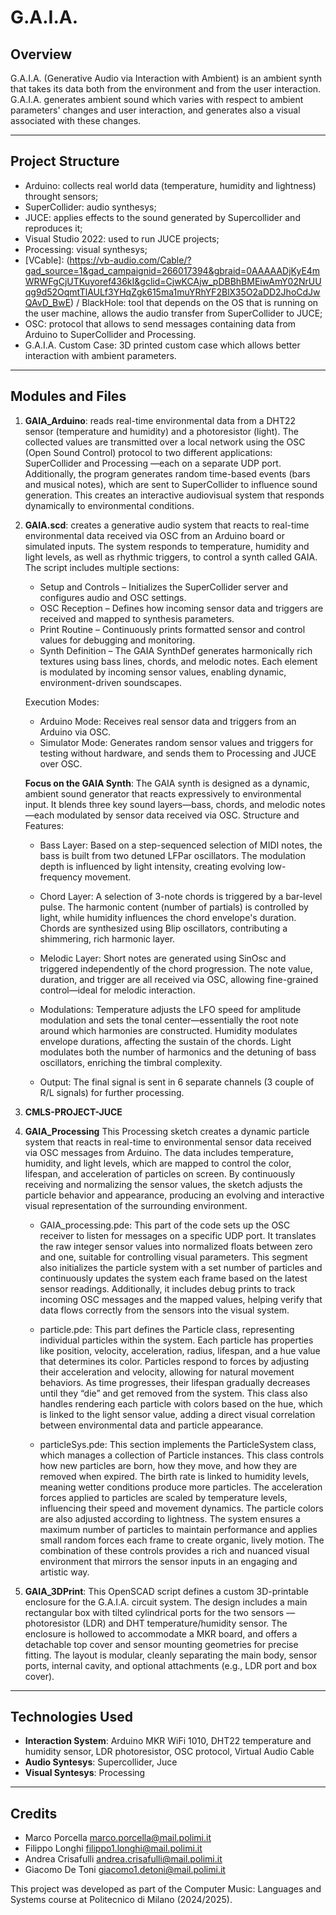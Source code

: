 # G.A.I.A.

## Overview
G.A.I.A. (Generative Audio via Interaction with Ambient) is an ambient synth that takes its data both from the environment and from the user interaction.
G.A.I.A. generates ambient sound which varies with respect to ambient parameters' changes and user interaction, and generates also a visual associated with these changes.

---

## Project Structure

- Arduino: collects real world data (temperature, humidity and lightness) throught sensors;
- SuperCollider: audio synthesys;
- JUCE: applies effects to the sound generated by Supercollider and reproduces it;
- Visual Studio 2022: used to run JUCE projects;
- Processing: visual synthesys;
- [VCable]: (https://vb-audio.com/Cable/?gad_source=1&gad_campaignid=266017394&gbraid=0AAAAADjKyE4mWRWFgCjUTKuyoref436kI&gclid=CjwKCAjw_pDBBhBMEiwAmY02NrUUqg9d52OqmtTlAULf3YHqZgk615ma1muYRhYF2BlX35O2aDD2JhoCdJwQAvD_BwE) / BlackHole: tool that depends on the OS that is running on the user machine, allows the audio transfer from SuperCollider to JUCE;
- OSC: protocol that allows to send messages containing data from Arduino to SuperCollider and Processing.
- G.A.I.A. Custom Case: 3D printed custom case which allows better interaction with ambient parameters.

---

## Modules and Files

1. **GAIA_Arduino**: reads real-time environmental data from a DHT22 sensor (temperature and humidity) and a photoresistor (light). The collected values are transmitted over a local network using the OSC (Open Sound Control) protocol to two different applications: SuperCollider and Processing —each on a separate UDP port. Additionally, the program generates random time-based events (bars and musical notes), which are sent to SuperCollider to influence sound generation. This creates an interactive audiovisual system that responds dynamically to environmental conditions. 

2. **GAIA.scd**: creates a generative audio system that reacts to real-time environmental data received via OSC from an Arduino board or simulated inputs. The system responds to temperature, humidity and light levels, as well as rhythmic triggers, to control a synth called GAIA.
The script includes multiple sections:
    - Setup and Controls – Initializes the SuperCollider server and configures audio and OSC settings.
    - OSC Reception – Defines how incoming sensor data and triggers are received and mapped to synthesis parameters.
    - Print Routine – Continuously prints formatted sensor and control values for debugging and monitoring.
    - Synth Definition – The GAIA SynthDef generates harmonically rich textures using bass lines, chords, and melodic notes. Each       element is modulated by incoming sensor values, enabling dynamic, environment-driven soundscapes.

    Execution Modes:
    - Arduino Mode: Receives real sensor data and triggers from an Arduino via OSC.
    - Simulator Mode: Generates random sensor values and triggers for testing without hardware, and sends them to Processing and JUCE over OSC.

    **Focus on the GAIA Synth**:
    The GAIA synth is designed as a dynamic, ambient sound generator that reacts expressively to environmental input. It blends three key sound layers—bass, chords, and melodic notes—each modulated by sensor data received via OSC.
    Structure and Features:
    - Bass Layer:
        Based on a step-sequenced selection of MIDI notes, the bass is built from two detuned LFPar oscillators. The modulation depth is influenced by light intensity, creating evolving low-frequency movement.

    - Chord Layer:
        A selection of 3-note chords is triggered by a bar-level pulse. The harmonic content (number of partials) is controlled by light, while humidity influences the chord envelope's duration. Chords are synthesized using Blip oscillators, contributing a shimmering, rich harmonic layer.

    - Melodic Layer:
        Short notes are generated using SinOsc and triggered independently of the chord progression. The note value, duration, and trigger are all received via OSC, allowing fine-grained control—ideal for melodic interaction.

    - Modulations:
        Temperature adjusts the LFO speed for amplitude modulation and sets the tonal center—essentially the root note around which harmonies are constructed.
        Humidity modulates envelope durations, affecting the sustain of the chords.
        Light modulates both the number of harmonics and the detuning of bass oscillators, enriching the timbral complexity.

    - Output:
        The final signal is sent in 6 separate channels (3 couple of R/L signals) for further processing.

3. **CMLS-PROJECT-JUCE**



4. **GAIA_Processing**
This Processing sketch creates a dynamic particle system that reacts in real-time to environmental sensor data received via OSC messages from Arduino. The data includes temperature, humidity, and light levels, which are mapped to control the color, lifespan, and acceleration of particles on screen. By continuously receiving and normalizing the sensor values, the sketch adjusts the particle behavior and appearance, producing an evolving and interactive visual representation of the surrounding environment.

    - GAIA_processing.pde:
    This part of the code sets up the OSC receiver to listen for messages on a specific UDP port. It translates the raw integer sensor values into normalized floats between zero and one, suitable for controlling visual parameters. This segment also initializes the particle system with a set number of particles and continuously updates the system each frame based on the latest sensor readings. Additionally, it includes debug prints to track incoming OSC messages and the mapped values, helping verify that data flows correctly from the sensors into the visual system.

    - particle.pde:
    This part defines the Particle class, representing individual particles within the system. Each particle has properties like position, velocity, acceleration, radius, lifespan, and a hue value that determines its color. Particles respond to forces by adjusting their acceleration and velocity, allowing for natural movement behaviors. As time progresses, their lifespan gradually decreases until they “die” and get removed from the system. This class also handles rendering each particle with colors based on the hue, which is linked to the light sensor value, adding a direct visual correlation between environmental data and particle appearance.

    - particleSys.pde:
    This section implements the ParticleSystem class, which manages a collection of Particle instances. This class controls how new particles are born, how they move, and how they are removed when expired. The birth rate is linked to humidity levels, meaning wetter conditions produce more particles. The acceleration forces applied to particles are scaled by temperature levels, influencing their speed and movement dynamics. The particle colors are also adjusted according to lightness. The system ensures a maximum number of particles to maintain performance and applies small random forces each frame to create organic, lively motion. The combination of these controls provides a rich and nuanced visual environment that mirrors the sensor inputs in an engaging and artistic way.

5. **GAIA_3DPrint**: 
This OpenSCAD script defines a custom 3D-printable enclosure for the G.A.I.A. circuit system. The design includes a main rectangular box with tilted cylindrical ports for the two sensors — photoresistor (LDR) and DHT temperature/humidity sensor. The enclosure is hollowed to accommodate a MKR board, and offers a detachable top cover and sensor mounting geometries for precise fitting. The layout is modular, cleanly separating the main body, sensor ports, internal cavity, and optional attachments (e.g., LDR port and box cover).

---

## Technologies Used
- **Interaction System**: Arduino MKR WiFi 1010, DHT22 temperature and humidity sensor, LDR photoresistor, OSC protocol, Virtual Audio Cable
- **Audio Syntesys**: Supercollider, Juce
- **Visual Syntesys**: Processing

---

## Credits
- Marco Porcella marco.porcella@mail.polimi.it
- Filippo Longhi filippo1.longhi@mail.polimi.it
- Andrea Crisafulli andrea.crisafulli@mail.polimi.it
- Giacomo De Toni giacomo1.detoni@mail.polimi.it

This project was developed as part of the Computer Music: Languages and Systems course at Politecnico di Milano (2024/2025).
 

